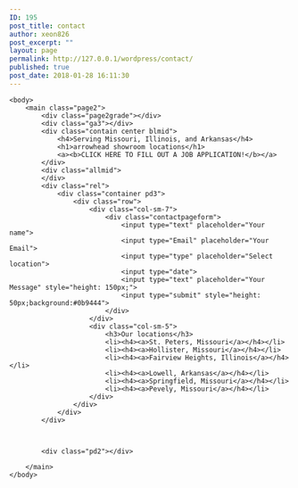 ```yaml
---
ID: 195
post_title: contact
author: xeon826
post_excerpt: ""
layout: page
permalink: http://127.0.0.1/wordpress/contact/
published: true
post_date: 2018-01-28 16:11:30
---
```

	<body>
		<main class="page2">
			<div class="page2grade"></div>
			<div class="ga3"></div>
			<div class="contain center blmid">
				<h4>Serving Missouri, Illinois, and Arkansas</h4>
				<h1>arrowhead showroom locations</h1>
				<a><b>CLICK HERE TO FILL OUT A JOB APPLICATION!</b></a>
			</div>
			<div class="allmid">
			</div>
			<div class="rel">
				<div class="container pd3">
					<div class="row">
						<div class="col-sm-7">
							<div class="contactpageform">
								<input type="text" placeholder="Your name">
								<input type="Email" placeholder="Your Email">
								<input type="type" placeholder="Select location">
								<input type="date">
								<input type="text" placeholder="Your Message" style="height: 150px;">
								<input type="submit" style="height: 50px;background:#0b9444">
							</div>
						</div>
						<div class="col-sm-5">
							<h3>Our locations</h3>
							<li><h4><a>St. Peters, Missouri</a></h4></li>
							<li><h4><a>Hollister, Missouri</a></h4></li>
							<li><h4><a>Fairview Heights, Illinois</a></h4></li>
							<li><h4><a>Lowell, Arkansas</a></h4></li>
							<li><h4><a>Springfield, Missouri</a></h4></li>
							<li><h4><a>Pevely, Missouri</a></h4></li>
						</div>
					</div>
				</div>
			</div>



			<div class="pd2"></div>

		</main>
	</body>
